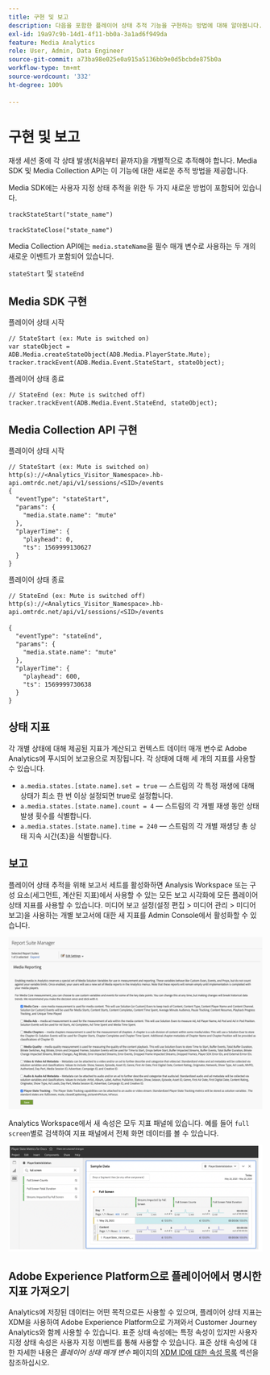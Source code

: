 ```yaml
---
title: 구현 및 보고
description: 다음을 포함한 플레이어 상태 추적 기능을 구현하는 방법에 대해 알아봅니다.
exl-id: 19a97c9b-14d1-4f11-bb0a-3a1ad6f949da
feature: Media Analytics
role: User, Admin, Data Engineer
source-git-commit: a73ba98e025e0a915a5136bb9e0d5bcbde875b0a
workflow-type: tm+mt
source-wordcount: '332'
ht-degree: 100%

---
```


# 구현 및 보고

재생 세션 중에 각 상태 발생(처음부터 끝까지)을 개별적으로 추적해야 합니다. Media SDK 및 Media Collection API는 이 기능에 대한 새로운 추적 방법을 제공합니다.

Media SDK에는 사용자 지정 상태 추적을 위한 두 가지 새로운 방법이 포함되어 있습니다.

`trackStateStart("state_name")`

`trackStateClose("state_name")`


Media Collection API에는 `media.stateName`을 필수 매개 변수로 사용하는 두 개의 새로운 이벤트가 포함되어 있습니다.

`stateStart` 및 `stateEnd`

## Media SDK 구현

플레이어 상태 시작

```
// StateStart (ex: Mute is switched on)
var stateObject = ADB.Media.createStateObject(ADB.Media.PlayerState.Mute);
tracker.trackEvent(ADB.Media.Event.StateStart, stateObject);
```

플레이어 상태 종료

```
// StateEnd (ex: Mute is switched off)
tracker.trackEvent(ADB.Media.Event.StateEnd, stateObject);
```


## Media Collection API 구현

플레이어 상태 시작

```
// StateStart (ex: Mute is switched on)
http(s)://<Analytics_Visitor_Namespace>.hb-api.omtrdc.net/api/v1/sessions/<SID>/events
{
  "eventType": "stateStart",
  "params": {
    "media.state.name": "mute"
  },
  "playerTime": {
    "playhead": 0,
    "ts": 1569999130627
  }
}
```

플레이어 상태 종료

```
// StateEnd (ex: Mute is switched off)
http(s)://<Analytics_Visitor_Namespace>.hb-api.omtrdc.net/api/v1/sessions/<SID>/events

{
  "eventType": "stateEnd",
  "params": {
    "media.state.name": "mute"
  },
  "playerTime": {
    "playhead": 600,
    "ts": 1569999730638
  }
}
```

## 상태 지표

각 개별 상태에 대해 제공된 지표가 계산되고 컨텍스트 데이터 매개 변수로 Adobe Analytics에 푸시되어 보고용으로 저장됩니다. 각 상태에 대해 세 개의 지표를 사용할 수 있습니다.

* `a.media.states.[state.name].set = true` — 스트림의 각 특정 재생에 대해 상태가 최소 한 번 이상 설정되면 true로 설정합니다.
* `a.media.states.[state.name].count = 4` — 스트림의 각 개별 재생 동안 상태 발생 횟수를 식별합니다.
* `a.media.states.[state.name].time = 240` — 스트림의 각 개별 재생당 총 상태 지속 시간(초)을 식별합니다.

## 보고

플레이어 상태 추적을 위해 보고서 세트를 활성화하면 Analysis Workspace 또는 구성 요소(세그먼트, 계산된 지표)에서 사용할 수 있는 모든 보고 시각화에 모든 플레이어 상태 지표를 사용할 수 있습니다. 미디어 보고 설정(설정 편집 > 미디어 관리 > 미디어 보고)을 사용하는 개별 보고서에 대한 새 지표를 Admin Console에서 활성화할 수 있습니다.

![](assets/report-setup.png)

Analytics Workspace에서 새 속성은 모두 지표 패널에 있습니다. 예를 들어 `full screen`별로 검색하여 지표 패널에서 전체 화면 데이터를 볼 수 있습니다.

![](assets/full-screen-report.png)

## Adobe Experience Platform으로 플레이어에서 명시한 지표 가져오기

Analytics에 저장된 데이터는 어떤 목적으로든 사용할 수 있으며, 플레이어 상태 지표는 XDM을 사용하여 Adobe Experience Platform으로 가져와서 Customer Journey Analytics와 함께 사용할 수 있습니다. 표준 상태 속성에는 특정 속성이 있지만 사용자 지정 상태 속성은 사용자 지정 이벤트를 통해 사용할 수 있습니다. 표준 상태 속성에 대한 자세한 내용은 *플레이어 상태 매개 변수* 페이지의 [XDM ID에 대한 속성 목록](/help/implementation/variables/player-state-parameters.md) 섹션을 참조하십시오.
